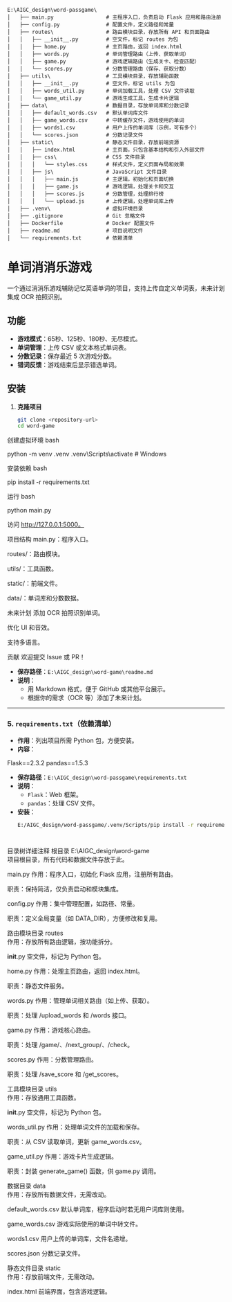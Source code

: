 ```
E:\AIGC_design\word-passgame\
│   ├── main.py                 # 主程序入口，负责启动 Flask 应用和路由注册
│   ├── config.py               # 配置文件，定义路径和常量
│   ├── routes\                 # 路由模块目录，存放所有 API 和页面路由
│   │   ├── __init__.py         # 空文件，标记 routes 为包
│   │   ├── home.py             # 主页路由，返回 index.html
│   │   ├── words.py            # 单词管理路由（上传、获取单词）
│   │   ├── game.py             # 游戏逻辑路由（生成关卡、检查匹配）
│   │   └── scores.py           # 分数管理路由（保存、获取分数）
│   ├── utils\                  # 工具模块目录，存放辅助函数
│   │   ├── __init__.py         # 空文件，标记 utils 为包
│   │   ├── words_util.py       # 单词加载工具，处理 CSV 文件读取
│   │   └── game_util.py        # 游戏生成工具，生成卡片逻辑
│   ├── data\                   # 数据目录，存放单词库和分数记录
│   │   ├── default_words.csv   # 默认单词库文件
│   │   ├── game_words.csv      # 中转缓存文件，游戏使用的单词
│   │   ├── words1.csv          # 用户上传的单词库（示例，可有多个）
│   │   └── scores.json         # 分数记录文件
│   ├── static\                 # 静态文件目录，存放前端资源
│   │   ├── index.html          # 主页面，只包含基本结构和引入外部文件
│   │   ├── css\                # CSS 文件目录
│   │   │   └── styles.css      # 样式文件，定义页面布局和效果
│   │   ├── js\                 # JavaScript 文件目录
│   │   │   ├── main.js         # 主逻辑，初始化和页面切换
│   │   │   ├── game.js         # 游戏逻辑，处理关卡和交互
│   │   │   ├── scores.js       # 分数管理，处理排行榜
│   │   │   └── upload.js       # 上传逻辑，处理单词库上传
│   ├── .venv\                  # 虚拟环境目录
│   ├── .gitignore              # Git 忽略文件
│   ├── Dockerfile              # Docker 配置文件
│   ├── readme.md               # 项目说明文件
│   └── requirements.txt        # 依赖清单
```
# 单词消消乐游戏

一个通过消消乐游戏辅助记忆英语单词的项目，支持上传自定义单词表，未来计划集成 OCR 拍照识别。

## 功能
- **游戏模式**：65秒、125秒、180秒、无尽模式。
- **单词管理**：上传 CSV 或文本格式单词表。
- **分数记录**：保存最近 5 次游戏分数。
- **错词反馈**：游戏结束后显示错选单词。

## 安装

1. **克隆项目**
   ```bash
   git clone <repository-url>
   cd word-game


创建虚拟环境
bash

python -m venv .venv
.venv\Scripts\activate  # Windows

安装依赖
bash

pip install -r requirements.txt

运行
bash

python main.py

访问 http://127.0.0.1:5000。

项目结构
main.py：程序入口。

routes/：路由模块。

utils/：工具函数。

static/：前端文件。

data/：单词库和分数数据。

未来计划
添加 OCR 拍照识别单词。

优化 UI 和音效。

支持多语言。

贡献
欢迎提交 Issue 或 PR！

- **保存路径**：`E:\AIGC_design\word-game\readme.md`
- **说明**：
  - 用 Markdown 格式，便于 GitHub 或其他平台展示。
  - 根据你的需求（OCR 等）添加了未来计划。

---

### 5. `requirements.txt`（依赖清单）
- **作用**：列出项目所需 Python 包，方便安装。
- **内容**：

Flask==2.3.2
pandas==1.5.3

- **保存路径**：`E:\AIGC_design\word-passgame\requirements.txt`
- **说明**：
  - `Flask`：Web 框架。
  - `pandas`：处理 CSV 文件。
- **安装**：
  ```bash
  E:/AIGC_design/word-passgame/.venv/Scripts/pip install -r requirements.txt




目录树详细注释
根目录
E:\AIGC_design\word-game\
项目根目录，所有代码和数据文件存放于此。

main.py
作用：程序入口，初始化 Flask 应用，注册所有路由。

职责：保持简洁，仅负责启动和模块集成。

config.py
作用：集中管理配置，如路径、常量。

职责：定义全局变量（如 DATA_DIR），方便修改和复用。

路由模块目录
routes\
作用：存放所有路由逻辑，按功能拆分。

__init__.py
空文件，标记为 Python 包。

home.py
作用：处理主页路由，返回 index.html。

职责：静态文件服务。

words.py
作用：管理单词相关路由（如上传、获取）。

职责：处理 /upload_words 和 /words 接口。

game.py
作用：游戏核心路由。

职责：处理 /game/<level>、/next_group/<level>、/check。

scores.py
作用：分数管理路由。

职责：处理 /save_score 和 /get_scores。

工具模块目录
utils\
作用：存放通用工具函数。

__init__.py
空文件，标记为 Python 包。

words_util.py
作用：处理单词文件的加载和保存。

职责：从 CSV 读取单词，更新 game_words.csv。

game_util.py
作用：游戏卡片生成逻辑。

职责：封装 generate_game() 函数，供 game.py 调用。

数据目录
data\
作用：存放所有数据文件，无需改动。

default_words.csv
默认单词库，程序启动时若无用户词库则使用。

game_words.csv
游戏实际使用的单词中转文件。

words1.csv
用户上传的单词库，文件名递增。

scores.json
分数记录文件。

静态文件目录
static\
作用：存放前端文件，无需改动。

index.html
前端界面，包含游戏逻辑。

